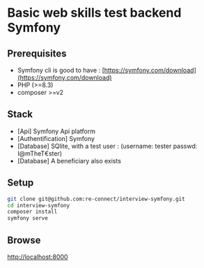# Basic web skills test backend Symfony

## Prerequisites

- Symfony cli is good to have : [https://symfony.com/download](https://symfony.com/download)
- PHP (>=8.3)
- composer >=v2

## Stack

- [Api] Symfony Api platform
- [Authentification] Symfony
- [Database] SQlite, with a test user : (username: tester passwd: I@mTheT€ster)
- [Database] A beneficiary also exists

## Setup

```bash
git clone git@github.com:re-connect/interview-symfony.git
cd interview-symfony
composer install
symfony serve
```

## Browse

[http://localhost:8000](http://localhost:8000)
